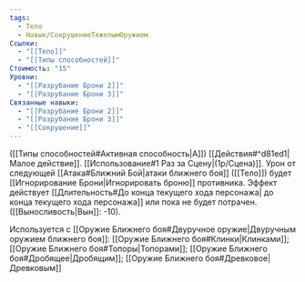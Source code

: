```yaml
---
tags:
  - Тело
  - Навык/СокрушениеТяжелымОружием
Ссылки:
  - "[[Тело]]"
  - "[[Типы способностей]]"
Стоимость: "15"
Уровни:
  - "[[Разрубание Брони 2]]"
  - "[[Разрубание Брони 3]]"
Связанные навыки:
  - "[[Разрубание Брони 2]]"
  - "[[Разрубание Брони 3]]"
  - "[[Сокрушение]]"
---
```

([[Типы способностей#Активная способность|А]]) [[Действия#^d81ed1|Малое действие]]. [[Использование#1 Раз за Сцену|(1р/Сцена)]]. Урон от следующей [[Атака#Ближний Бой|атаки ближнего боя]] ([[Тело]]) будет [[Игнорирование Брони|Игнорировать броню]] противника. Эффект действует [[Длительность#До конца текущего хода персонажа| до конца текущего хода персонажа]] или пока не будет потрачен. ([[Выносливость|Вын]]: -10).

Используется с [[Оружие Ближнего боя#Двуручное оружие|Двуручным оружием ближнего боя]]: [[Оружие Ближнего боя#Клинки|Клинками]]; [[Оружие Ближнего боя#Топоры|Топорами]]; [[Оружие Ближнего боя#Дробящее|Дробящим]]; [[Оружие Ближнего боя#Древковое|Древковым]]


